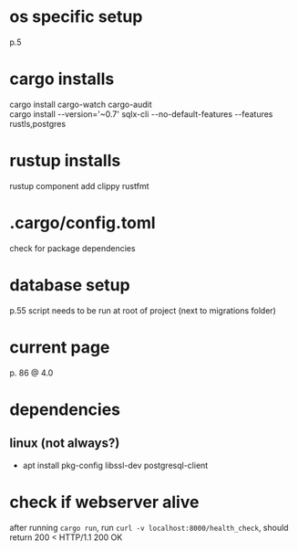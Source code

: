 # os specific setup
p.5

# cargo installs
cargo install cargo-watch cargo-audit <br>
cargo install --version='~0.7' sqlx-cli --no-default-features --features rustls,postgres

# rustup installs
rustup component add clippy rustfmt

# .cargo/config.toml
check for package dependencies

# database setup
p.55
script needs to be run at root of project (next to migrations folder)

# current page
p. 86 @ 4.0

# dependencies
## linux (not always?)
- apt install pkg-config libssl-dev postgresql-client

# check if webserver alive
after running `cargo run`, run `curl -v localhost:8000/health_check`, should return 200
< HTTP/1.1 200 OK
